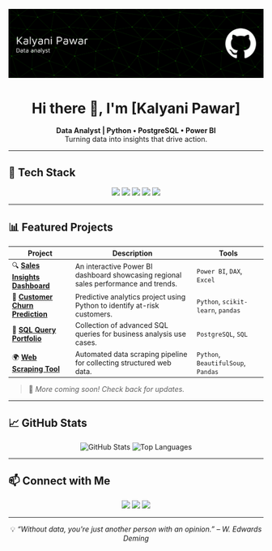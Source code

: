<!-- Header Banner (optional) -->
![logo](https://github.com/KalyaniPawar-des/KalyaniPawar-des/blob/main/github-header-banner.png)

<h1 align="center">Hi there 👋, I'm [Kalyani Pawar]</h1>

<p align="center">
  <b>Data Analyst | Python • PostgreSQL • Power BI</b><br>
  Turning data into insights that drive action.
</p>

---

## 🧰 Tech Stack

<p align="center">
  <img src="https://img.shields.io/badge/Python-3776AB?style=for-the-badge&logo=python&logoColor=white" />
  <img src="https://img.shields.io/badge/PostgreSQL-316192?style=for-the-badge&logo=postgresql&logoColor=white" />
  <img src="https://img.shields.io/badge/Power%20BI-F2C811?style=for-the-badge&logo=powerbi&logoColor=black" />
  <img src="https://img.shields.io/badge/GitHub-181717?style=for-the-badge&logo=github&logoColor=white" />
  <img src="https://img.shields.io/badge/Excel-217346?style=for-the-badge&logo=microsoft-excel&logoColor=white" />
</p>

---

## 📊 Featured Projects

| Project | Description | Tools |
|--------|-------------|-------|
| 🔍 **[Sales Insights Dashboard](#)** | An interactive Power BI dashboard showcasing regional sales performance and trends. | `Power BI`, `DAX`, `Excel` |
| 🐍 **[Customer Churn Prediction](#)** | Predictive analytics project using Python to identify at-risk customers. | `Python`, `scikit-learn`, `pandas` |
| 🧮 **[SQL Query Portfolio](#)** | Collection of advanced SQL queries for business analysis use cases. | `PostgreSQL`, `SQL` |
| 🌍 **[Web Scraping Tool](#)** | Automated data scraping pipeline for collecting structured web data. | `Python`, `BeautifulSoup`, `Pandas` |

> 🔗 *More coming soon! Check back for updates.*

---

## 📈 GitHub Stats

<p align="center">
  <img src="https://github-readme-stats.vercel.app/api?username=your-username&show_icons=true&theme=chartreuse-dark" alt="GitHub Stats" />
  <img src="https://github-readme-stats.vercel.app/api/top-langs/?username=your-username&layout=compact&theme=chartreuse-dark" alt="Top Languages" />
</p>

---

## 📫 Connect with Me

<p align="center">
  <a href="https://www.linkedin.com/in/kalyanipaward/"><img src="https://img.shields.io/badge/LinkedIn-blue?style=for-the-badge&logo=linkedin&logoColor=white" /></a>
  <a href="mailto:kalyanipawar202.com"><img src="https://img.shields.io/badge/Email-D14836?style=for-the-badge&logo=gmail&logoColor=white" /></a>
  <a href="https://your-portfolio.com"><img src="https://img.shields.io/badge/Portfolio-000000?style=for-the-badge&logo=About.me&logoColor=white" /></a>
</p>

---

<p align="center">💡 <i>“Without data, you're just another person with an opinion.” – W. Edwards Deming</i></p>
